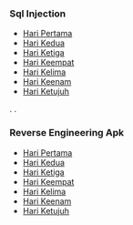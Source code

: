 ### Sql Injection
- [Hari Pertama](https://ariadesupriyatna.medium.com/poc-sql-injection-day-1-223c4b99e132)
- [Hari Kedua](https://ariadesupriyatna.medium.com/poc-sql-injection-day-2-0c0694b29e02)
- [Hari Ketiga](https://ariadesupriyatna.medium.com/poc-sql-injection-day-3-2b1058479a11)
- [Hari Keempat](https://ariadesupriyatna.medium.com/poc-sql-injection-day-4-menebak-rentan-sqli-atau-tidaknya-05883f52424c)
- [Hari Kelima](https://ariadesupriyatna.medium.com/poc-sql-injection-day-5-95d8fcd212bb)
- [Hari Keenam](https://ariadesupriyatna.medium.com/poc-sql-injection-day-6-bc4cc7efbe16)
- [Hari Ketujuh](https://ariadesupriyatna.medium.com/poc-sql-injection-day-7-8e318eef9a77)

.
.

### Reverse Engineering Apk
- [Hari Pertama](https://ariadesupriyatna.medium.com/reverse-engineering-day-1-25a78da5835c)
- [Hari Kedua](https://medium.com/p/6c44aa14067b)
- [Hari Ketiga](https://ariadesupriyatna.medium.com/reverse-engineering-day-3-c38160464027)
- [Hari Keempat](https://medium.com/@ariadesupriyatna/reverse-engineering-day-4-6d501ca0fa34)
- [Hari Kelima](https://medium.com/@ariadesupriyatna/reverse-engineering-day-5-056b1fb6ba27)
- [Hari Keenam](https://ariadesupriyatna.medium.com/reverse-engineering-day-6-3bacaf1b5cb8)
- [Hari Ketujuh](https://ariadesupriyatna.medium.com/reverse-engineering-day-7-58a0a5337060)
